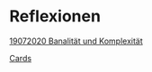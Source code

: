 # Reflexionen

[19072020 Banalität und Komplexität](Reflexionen%204463437dfea447eea931a82f79bd966c/19072020%20Banalita%CC%88t%20und%20Komplexita%CC%88t%20ac71a46c0ecb4df4a8678a3129af1029.md)

[Cards](Reflexionen%204463437dfea447eea931a82f79bd966c/Cards%20b5e0d7c36af349adb1a41ac1d627dd7a.csv)